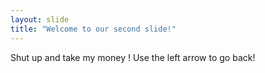 ```yaml
---
layout: slide
title: "Welcome to our second slide!"
---
```

Shut up and take my money !
Use the left arrow to go back!
